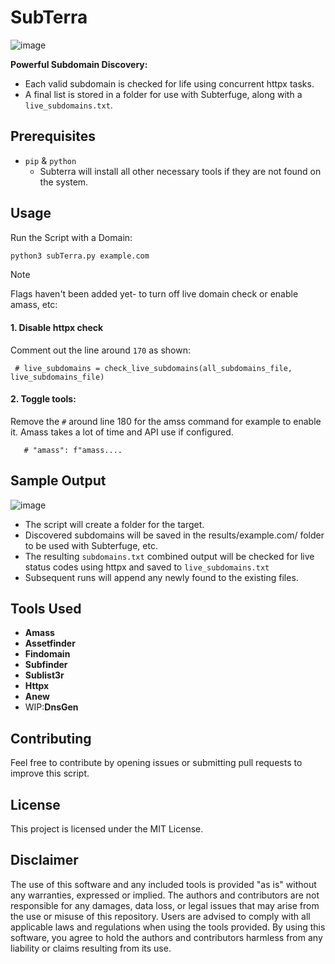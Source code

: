 # SubTerra 
![image](https://github.com/user-attachments/assets/58c8366c-cb93-4196-a424-dc076bc77729)

**Powerful Subdomain Discovery:**

- Each valid subdomain is checked for life using concurrent httpx tasks.
- A final list is stored in a folder for use with Subterfuge, along with a `live_subdomains.txt`. 

## Prerequisites
- `pip` & `python`
    - Subterra will install all other necessary tools if they are not found on the system. 

## Usage

Run the Script with a Domain:

```bash
python3 subTerra.py example.com
```

> [!NOTE]  
> Flags haven't been added yet- to turn off live domain check or enable amass, etc:

#### 1. Disable httpx check
Comment out the line around `170` as shown:

` # live_subdomains = check_live_subdomains(all_subdomains_file, live_subdomains_file)`


#### 2. Toggle tools:
Remove the `#` around line 180 for the amss command for example to enable it. Amass takes a lot of time and API use if configured.

`   # "amass": f"amass....`

## Sample Output
![image](https://github.com/user-attachments/assets/1eccde12-8bbf-433b-a085-791f50a1db75)


- The script will create a folder for the target.
- Discovered subdomains will be saved in the results/example.com/ folder to be used with Subterfuge, etc.
- The resulting `subdomains.txt` combined output will be checked for live status codes using httpx and saved to `live_subdomains.txt`
- Subsequent runs will append any newly found to the existing files. 

## Tools Used

- **Amass**
- **Assetfinder**
- **Findomain**
- **Subfinder**
- **Sublist3r**
- **Httpx**
- **Anew**
- WIP:**DnsGen**

## Contributing

Feel free to contribute by opening issues or submitting pull requests to improve this script.

## License

This project is licensed under the MIT License.

## Disclaimer

The use of this software and any included tools is provided "as is" without any warranties, expressed or implied. The authors and contributors are not responsible for any damages, data loss, or legal issues that may arise from the use or misuse of this repository. Users are advised to comply with all applicable laws and regulations when using the tools provided. By using this software, you agree to hold the authors and contributors harmless from any liability or claims resulting from its use.
